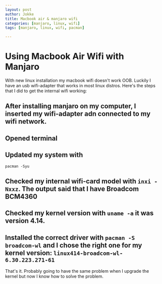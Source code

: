 ```yaml
---
layout: post
author: Jokke
title: Macbook air & manjaro wifi
categories: [manjaro, linux, wifi]
tags: [manjaro, linux, wifi, pacman]

---
```



# Using Macbook Air Wifi with Manjaro

With new linux installation my macbook wifi doesn't work OOB. Luckily I have an usb wifi-adapter that works in most linux distros. Here's the steps that I did to get the internal wifi working:

## After installing manjaro on my computer, I inserted my wifi-adapter adn connected to my wifi network.

## Opened terminal
## Updated my system with 
<code>pacman -Syu</code>
## Checked my internal wifi-card model with <code>inxi -Nxxz</code>. The output said that I have Broadcom BCM4360
## Checked my kernel version with <code>uname -a</code> it was version 4.14.
## Installed the correct driver with <code>pacman -S broadcom-wl</code> and I chose the right one for my kernel version: <code>linux414-broadcom-wl-6.30.223.271-61</code>

That's it. Probably going to have the same problem when I upgrade the kernel but now I know how to solve the problem.
